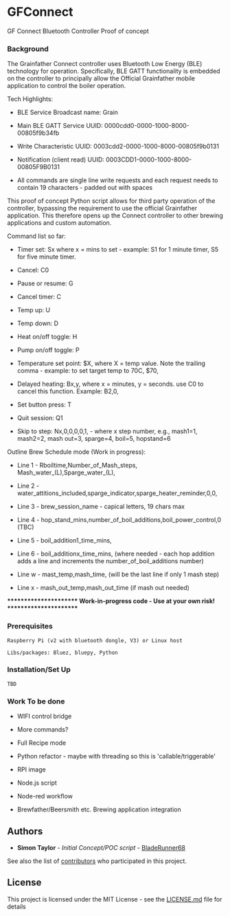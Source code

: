 # GFConnect


GF Connect Bluetooth Controller Proof of concept


### Background

The Grainfather Connect controller uses Bluetooth Low Energy (BLE) technology for operation. Specifically, BLE GATT functionality is embedded on the controller to principally allow the Official Grainfather mobile application to control the boiler operation.  

Tech Highlights:

- BLE Service Broadcast name: Grain

- Main BLE GATT Service UUID: 0000cdd0-0000-1000-8000-00805f9b34fb

- Write Characteristic UUID: 0003cdd2-0000-1000-8000-00805f9b0131

- Notification (client read) UUID: 0003CDD1-0000-1000-8000-00805F9B0131

- All commands are single line write requests and each request needs to contain 19 characters - padded out with spaces


This proof of concept Python script allows for third party operation of the controller, bypassing the requirement to use the official Grainfather application.  This therefore opens up the Connect controller to other brewing applications and custom automation.



Command list so far:

- Timer set: Sx where x = mins to set - example: S1 for 1 minute timer, S5 for five minute timer.

- Cancel: C0

- Pause or resume: G

- Cancel timer: C

- Temp up: U

- Temp down: D

- Heat on/off toggle: H

- Pump on/off toggle: P

- Temperature set point: $X, where X = temp value. Note the trailing comma - example: to set target temp to 70C, $70,

- Delayed heating: Bx,y, where x = minutes, y = seconds. use C0 to cancel this function. Example: B2,0,

- Set button press: T

- Quit session: Q1

- Skip to step: Nx,0,0,0,0,1, - where x step number, e.g., mash1=1, mash2=2, mash out=3, sparge=4, boil=5, hopstand=6

Outline Brew Schedule mode (Work in progress):

 - Line 1 - Rboiltime,Number_of_Mash_steps, Mash_water_(L),Sparge_water_(L),

 - Line 2 - water_attitions_included,sparge_indicator,sparge_heater_reminder,0,0,

 - Line 3 - brew_session_name - capical letters, 19 chars max

 - Line 4 - hop_stand_mins,number_of_boil_additions,boil_power_control,0 (TBC)

 - Line 5 - boil_addition1_time_mins,

 - Line 6 - boil_additionx_time_mins, (where needed - each hop addition adds a line and increments the number_of_boil_additions number)

 - Line w - mast_temp,mash_time, (will be the last line if only 1 mash step)

 - Line x - mash_out_temp,mash_out_time (if mash out needed)


<b> ********************* Work-in-progress code - Use at your own risk! ********************* </b>


### Prerequisites

```
Raspberry Pi (v2 with bluetooth dongle, V3) or Linux host
```
```
Libs/packages: Bluez, bluepy, Python
```

### Installation/Set Up

```
TBD
```


### Work To be done

- WIFI control bridge

- More commands?

- Full Recipe mode

- Python refactor - maybe with threading so this is 'callable/triggerable'

- RPI image

- Node.js script

- Node-red workflow

- Brewfather/Beersmith etc. Brewing application integration


## Authors

* **Simon Taylor** - *Initial Concept/POC script* - [BladeRunner68](https://github.com/BladeRunner68)

See also the list of [contributors](https://github.com/BladeRunner68/GFConnect/contributors) who participated in this project.

## License

This project is licensed under the MIT License - see the [LICENSE.md](LICENSE.md) file for details

